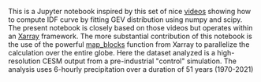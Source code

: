 This is a Jupyter notebook inspired by this set of nice [videos](https://www.youtube.com/watch?v=FItPMwK4K1o) showing how to compute IDF curve by fitting GEV distribution using numpy and scipy. The present notebook is closely based on those videos but operates within an [Xarray](https://docs.xarray.dev/en/stable/index.html) framework. The more substantial contribution of this notebook is the use of the powerful [map_blocks](https://docs.xarray.dev/en/stable/generated/xarray.map_blocks.html) function from Xarray to parallelize the calculation over the entire globe. Here the dataset analyzed is a high-resolution CESM output from a pre-industrial "control" simulation. The analysis uses 6-hourly precipitation over a duration of 51 years (1970-2021)
